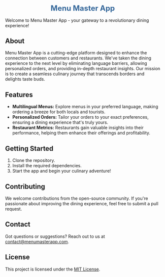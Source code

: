<div><h1>Menu Master App</h1></div>
<style>
  h1 {
    color: #336699;
    font-size: 24px;
    text-align: center;
  }
</style>

Welcome to Menu Master App - your gateway to a revolutionary dining experience!

## About

Menu Master App is a cutting-edge platform designed to enhance the connection between customers and restaurants. We've taken the dining experience to the next level by eliminating language barriers, allowing personalized orders, and providing in-depth restaurant insights. Our mission is to create a seamless culinary journey that transcends borders and delights taste buds.

## Features

- **Multilingual Menus:** Explore menus in your preferred language, making ordering a breeze for both locals and tourists.
- **Personalized Orders:** Tailor your orders to your exact preferences, ensuring a dining experience that's truly yours.
- **Restaurant Metrics:** Restaurants gain valuable insights into their performance, helping them enhance their offerings and profitability.

## Getting Started

1. Clone the repository.
2. Install the required dependencies.
3. Start the app and begin your culinary adventure!

## Contributing

We welcome contributions from the open-source community. If you're passionate about improving the dining experience, feel free to submit a pull request.

## Contact

Got questions or suggestions? Reach out to us at contact@menumasterapp.com.

## License

This project is licensed under the [MIT License](LICENSE).
